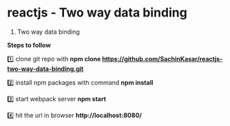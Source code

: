 # reactjs - Two way data binding

1. Two way data binding


**Steps to follow**

:one: clone git repo with 
**npm clone https://github.com/SachinKasar/reactjs-two-way-data-binding.git**

:two: install npm packages with command
**npm install**

:three: start webpack server
**npm start**

:four: hit the url in browser **http://localhost:8080/**



